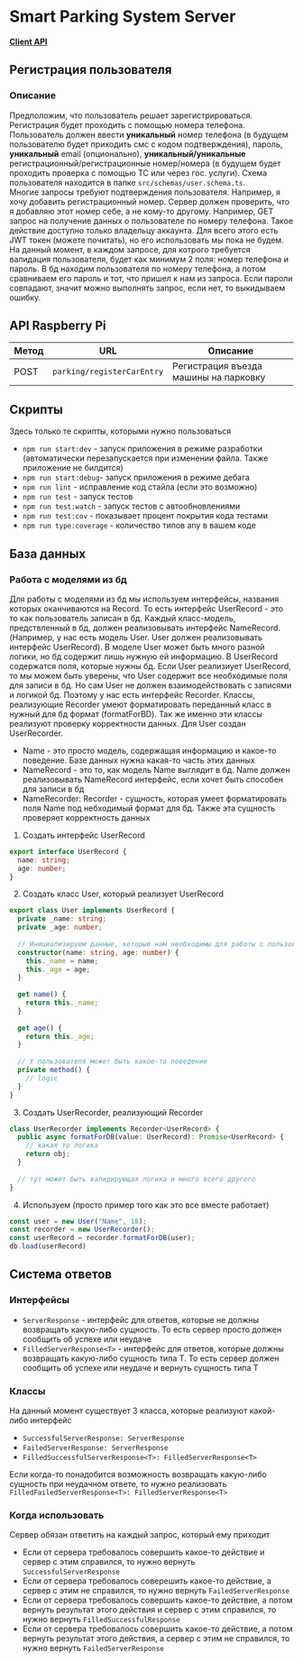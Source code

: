 # Smart Parking System Server
[**Client API**](https://github.com/Mind-team/smart-parking-system-server/blob/master/CLIENT-API.md)
## Регистрация пользователя
### Описание
Предположим, что пользователь решает зарегистрироваться.
Регистрация будет проходить с помощью номера телефона.
Пользователь должен ввести **уникальный** номер телефона (в будущем пользователю
будет приходить смс с кодом подтверждения), пароль, **уникальный** email (опционально),
**уникальный/уникальные** регистрационный/регистрационные номер/номера (в будущем будет проходить
проверка с помощью ТС или через гос. услуги). Схема пользователя находится
в папке `src/schemas/user.schema.ts`. <br>
Многие запросы требуют подтверждения пользователя. Например, я хочу добавить регистрационный номер. 
Сервер должен проверить, что я добавляю этот номер себе, а не кому-то другому. Например, GET запрос на получение
данных о пользователе по номеру телефона. Такое действие доступно только владельцу аккаунта. Для всего этого есть 
JWT токен (можете почитать), но его использовать мы пока не будем. На данный момент, в каждом 
запросе, для котрого требуется валидация пользователя, будет как минимум 2 поля: номер телефона и пароль. 
В бд находим пользователя по номеру телефона, а потом сравниваем его пароль и тот, что пришел к нам из запроса. 
Если пароли совпадают, значит можно выполнять запрос, если нет, то выкидываем ошибку.
## API Raspberry Pi
| Метод | URL | Описание |
| ------------- | ------------- | ------------- |
| POST | `parking/registerCarEntry` | Регистрация въезда машины на парковку |
## Скрипты
Здесь только те скрипты, которыми нужно пользоваться
- `npm run start:dev` - запуск приложения в режиме разработки (автоматически перезапускается при изменении файла. Также приложение не билдится)
- `npm run start:debug`- запуск приложения в режиме дебага
- `npm run lint` - исправление код стайла (если это возможно)
- `npm run test` - запуск тестов
- `npm run test:watch` - запуск тестов с автообновлениями
- `npm run test:cov` - показывает процент покрытия кода тестами 
- `npm run type:coverage` - количество типов any в вашем коде
## База данных 
### Работа с моделями из бд
Для работы с моделями из бд мы используем интерфейсы, названия которых оканчиваются на Record. 
То есть интерфейс UserRecord - это то как пользователь записан в бд. Каждый класс-модель, предствленный в бд, 
должен реализовывать интерфейс NameRecord. (Например, у нас есть модель User. User должен реализовывать интерфейс 
UserRecord). В моделе User может быть много разной логики, но бд содержит лишь нужную ей информацию. В UserRecord 
содержатся поля, которые нужны бд. Если User реализиует UserRecord, то мы можем быть уверены, что User содержит
все необходимые поля для записи в бд. Но сам User не должен взаимодействовать с записями и логикой бд. Поэтому 
у нас есть интерфейс Recorder<Record>. Классы, реализующие Recorder<Record> умеют форматировать переданный класс 
в нужный для бд формат (formatForBD). Так же именно эти классы реализуют проверку корректности данных. 
Для User создан UserRecorder. </br>
- Name - это просто модель, содержащая информацию и какое-то поведение. Базе данных нужна какая-то часть этих данных
- NameRecord - это то, как модель Name выглядит в бд. Name должен реализовывать NameRecord интерфейс, если хочет
быть способен для записи в бд
- NameRecorder: Recorder<NameRecord> - сущность, которая умеет форматировать поля Name под небходимый формат для бд.
Также эта сущность проверяет корректность данных
  
1. Создать интерфейс UserRecord 
``` ts
export interface UserRecord {
  name: string;
  age: number;
}
```  

2. Создать класс User, который реализует UserRecord
``` ts
export class User implements UserRecord {
  private _name: string;
  private _age: number;
  
  // Инициализируем данные, которые нам необходимы для работы с пользователем
  constructor(name: string, age: number) {
    this._name = name;
    this._age = age;
  }
  
  get name() {
    return this._name;
  }
  
  get age() {
    return this._age;
  }
  
  // У пользователя может быть какое-то поведение 
  private method() {
    // logic
  }
}
```

3. Создать UserRecorder, реализующий Recorder
``` ts
class UserRecorder implements Recorder<UserRecord> {
  public async formatForDB(value: UserRecord): Promise<UserRecord> {
    // какая то логика
    return obj; 
  }
  
  // тут может быть валидирующая логика и много всего другого
}
```  

4. Используем (просто пример того как это все вместе работает)
``` ts
const user = new User("Name", 18);
const recorder = new UserRecorder();
const userRecord = recorder.formatForDB(user);
db.load(userRecord)
```


## Система ответов
### Интерфейсы
- `ServerResponse` - интерфейс для ответов, которые не должны возвращать какую-либо сущность.
То есть сервер просто должен сообщить об успехе или неудаче
- `FilledServerResponse<T>` - интерфейс для ответов, которые должны возвращать какую-либо 
сущность типа T. То есть сервер должен сообщить об успехе или неудаче и вернуть сущность типа T
  
### Классы
На данный момент существует 3 класса, которые реализуют какой-либо интерфейс
- `SuccessfulServerResponse: ServerResponse`
- `FailedServerResponse: ServerResponse`
- `FilledSuccessfulServerResponse<T>: FilledServerResponse<T>`

Если когда-то понадобится возможность возвращать какую-либо сущность при неудачном ответе,
то нужно реализовать `FilledFailedServerResponse<T>: FilledServerResponse<T>` 
  
### Когда использовать
Сервер обязан ответить на каждый запрос, который ему приходит
- Если от сервера требовалось совершить какое-то действие и сервер с этим справился, 
  то нужно вернуть `SuccessfulServerResponse`
- Если от сервера требовалось соверешить какое-то действие, а сервер с этим не справился,
  то нужно вернуть `FailedServerResponse`
- Если от сервера требовалось совершить какое-то действие, а потом вернуть результат
  этого действия и сервер с этим справился, то нужно вернуть `FilledSuccessfulResponse`
- Если от сервера требовалось совершить какое-то действие, а потом вернуть результат 
  этого действия, а сервер с этим не справился, то нужно вернуть `FailedServerResponse`
  
